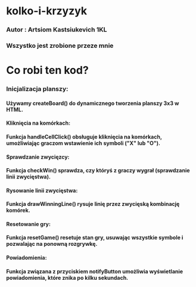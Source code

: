 # kolko-i-krzyzyk

### Autor : Artsiom Kastsiukevich 1KL
### Wszystko jest zrobione przeze mnie

# Co robi ten kod?
### Inicjalizacja planszy:

#### Używamy createBoard() do dynamicznego tworzenia planszy 3x3 w HTML.

#### Kliknięcia na komórkach:

#### Funkcja handleCellClick() obsługuje kliknięcia na komórkach, umożliwiając graczom wstawienie ich symboli ("X" lub "O").

#### Sprawdzanie zwycięzcy:

#### Funkcja checkWin() sprawdza, czy któryś z graczy wygrał (sprawdzanie linii zwycięstwa).

#### Rysowanie linii zwycięstwa:

#### Funkcja drawWinningLine() rysuje linię przez zwycięską kombinację komórek.

#### Resetowanie gry:

#### Funkcja resetGame() resetuje stan gry, usuwając wszystkie symbole i pozwalając na ponowną rozgrywkę.

#### Powiadomienia:

#### Funkcja związana z przyciskiem notifyButton umożliwia wyświetlanie powiadomienia, które znika po kilku sekundach.








